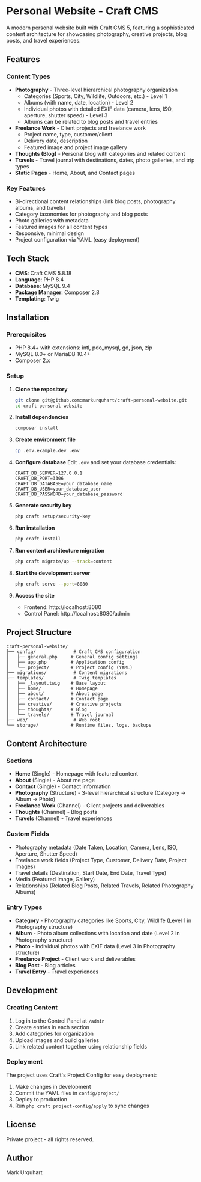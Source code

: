 # Personal Website - Craft CMS

A modern personal website built with Craft CMS 5, featuring a sophisticated content architecture for showcasing photography, creative projects, blog posts, and travel experiences.

## Features

### Content Types
- **Photography** - Three-level hierarchical photography organization
  - Categories (Sports, City, Wildlife, Outdoors, etc.) - Level 1
  - Albums (with name, date, location) - Level 2
  - Individual photos with detailed EXIF data (camera, lens, ISO, aperture, shutter speed) - Level 3
  - Albums can be related to blog posts and travel entries
- **Freelance Work** - Client projects and freelance work
  - Project name, type, customer/client
  - Delivery date, description
  - Featured image and project image gallery
- **Thoughts (Blog)** - Personal blog with categories and related content
- **Travels** - Travel journal with destinations, dates, photo galleries, and trip types
- **Static Pages** - Home, About, and Contact pages

### Key Features
- Bi-directional content relationships (link blog posts, photography albums, and travels)
- Category taxonomies for photography and blog posts
- Photo galleries with metadata
- Featured images for all content types
- Responsive, minimal design
- Project configuration via YAML (easy deployment)

## Tech Stack

- **CMS**: Craft CMS 5.8.18
- **Language**: PHP 8.4
- **Database**: MySQL 9.4
- **Package Manager**: Composer 2.8
- **Templating**: Twig

## Installation

### Prerequisites
- PHP 8.4+ with extensions: intl, pdo_mysql, gd, json, zip
- MySQL 8.0+ or MariaDB 10.4+
- Composer 2.x

### Setup

1. **Clone the repository**
   ```bash
   git clone git@github.com:markurquhart/craft-personal-website.git
   cd craft-personal-website
   ```

2. **Install dependencies**
   ```bash
   composer install
   ```

3. **Create environment file**
   ```bash
   cp .env.example.dev .env
   ```

4. **Configure database**
   Edit `.env` and set your database credentials:
   ```
   CRAFT_DB_SERVER=127.0.0.1
   CRAFT_DB_PORT=3306
   CRAFT_DB_DATABASE=your_database_name
   CRAFT_DB_USER=your_database_user
   CRAFT_DB_PASSWORD=your_database_password
   ```

5. **Generate security key**
   ```bash
   php craft setup/security-key
   ```

6. **Run installation**
   ```bash
   php craft install
   ```

7. **Run content architecture migration**
   ```bash
   php craft migrate/up --track=content
   ```

8. **Start the development server**
   ```bash
   php craft serve --port=8080
   ```

9. **Access the site**
   - Frontend: http://localhost:8080
   - Control Panel: http://localhost:8080/admin

## Project Structure

```
craft-personal-website/
├── config/              # Craft CMS configuration
│   ├── general.php     # General config settings
│   ├── app.php         # Application config
│   └── project/        # Project config (YAML)
├── migrations/          # Content migrations
├── templates/           # Twig templates
│   ├── _layout.twig    # Base layout
│   ├── home/           # Homepage
│   ├── about/          # About page
│   ├── contact/        # Contact page
│   ├── creative/       # Creative projects
│   ├── thoughts/       # Blog
│   └── travels/        # Travel journal
├── web/                 # Web root
└── storage/            # Runtime files, logs, backups
```

## Content Architecture

### Sections
- **Home** (Single) - Homepage with featured content
- **About** (Single) - About me page
- **Contact** (Single) - Contact information
- **Photography** (Structure) - 3-level hierarchical structure (Category → Album → Photo)
- **Freelance Work** (Channel) - Client projects and deliverables
- **Thoughts** (Channel) - Blog posts
- **Travels** (Channel) - Travel experiences

### Custom Fields
- Photography metadata (Date Taken, Location, Camera, Lens, ISO, Aperture, Shutter Speed)
- Freelance work fields (Project Type, Customer, Delivery Date, Project Images)
- Travel details (Destination, Start Date, End Date, Travel Type)
- Media (Featured Image, Gallery)
- Relationships (Related Blog Posts, Related Travels, Related Photography Albums)

### Entry Types
- **Category** - Photography categories like Sports, City, Wildlife (Level 1 in Photography structure)
- **Album** - Photo album collections with location and date (Level 2 in Photography structure)
- **Photo** - Individual photos with EXIF data (Level 3 in Photography structure)
- **Freelance Project** - Client work and deliverables
- **Blog Post** - Blog articles
- **Travel Entry** - Travel experiences

## Development

### Creating Content
1. Log in to the Control Panel at `/admin`
2. Create entries in each section
3. Add categories for organization
4. Upload images and build galleries
5. Link related content together using relationship fields

### Deployment
The project uses Craft's Project Config for easy deployment:
1. Make changes in development
2. Commit the YAML files in `config/project/`
3. Deploy to production
4. Run `php craft project-config/apply` to sync changes

## License

Private project - all rights reserved.

## Author

Mark Urquhart
